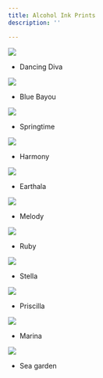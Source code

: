 ```yaml
---
title: Alcohol Ink Prints
description: ''

---
```

![](/assets/img/dancing-diva-w72.jpg)

* Dancing Diva

![](/assets/img/bluebayou-w72.jpeg)

* Blue Bayou

![](/assets/img/springtime-w72.jpeg)

* Springtime

![](/assets/img/harmony-w72.jpeg)

* Harmony

![](/assets/img/earthala-w72.jpeg)

* Earthala

![](/assets/img/melody-w72.jpg)

* Melody

![](/assets/img/ruby-w72.jpg)

* Ruby

![](/assets/img/stella-w72.jpg)

* Stella

![](/assets/img/pricilla-w72.jpeg)

* Priscilla

![](/assets/img/marina-w72.jpeg)

* Marina

![](/assets/img/sea-graden-w72.jpg)

* Sea garden